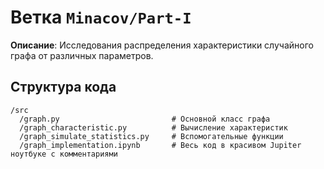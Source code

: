 # Ветка `Minacov/Part-I`

**Описание**: Исследования распределения характеристики случайного графа от различных параметров.

## Структура кода

```text
/src
  /graph.py                         # Основной класс графа
  /graph_characteristic.py          # Вычисление характеристик
  /graph_simulate_statistics.py     # Вспомогательные функции
  /graph_implementation.ipynb       # Весь код в красивом Jupiter ноутбуке с комментариями
```
